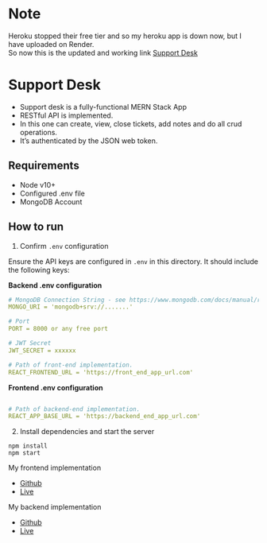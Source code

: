 # Note
Heroku stopped their free tier and so my heroku app is down now, but I have uploaded on Render. <br>
So now this is the updated and working link <a href = "https://support-desk-d5y5.onrender.com/">Support Desk</a>

# Support Desk
- Support desk is a fully-functional MERN Stack App
- RESTful API is implemented.
- In this one can create, view, close tickets, add notes and do all crud operations.
- It’s authenticated by the JSON web token.

## Requirements

- Node v10+
- Configured .env file
- MongoDB Account

## How to run

1. Confirm `.env` configuration

Ensure the API keys are configured in `.env` in this directory. It should include the following keys:

<b>Backend .env configuration</b>
```yaml
# MongoDB Connection String - see https://www.mongodb.com/docs/manual/reference/connection-string/
MONGO_URI = 'mongodb+srv://.......' 

# Port 
PORT = 8000 or any free port

# JWT Secret
JWT_SECRET = xxxxxx 

# Path of front-end implementation. 
REACT_FRONTEND_URL = 'https://front_end_app_url.com'
```
<b>Frontend .env configuration</b>

```yaml

# Path of backend-end implementation. 
REACT_APP_BASE_URL = 'https://backend_end_app_url.com'

```

2. Install dependencies and start the server

```
npm install
npm start
```
My frontend implementation
- [Github](https://github.com/Dikshant09/supportdesk-frontend)
- [Live](https://support-desk-d5y5.onrender.com/)

My backend implementation
- [Github](https://github.com/Dikshant09/supportdesk-backend)
- [Live](https://support-desk-api-gee5.onrender.com/api/tickets/)
